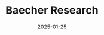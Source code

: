 ---
title: "Baecher Research"
type: landing
date: 2025-01-25
draft: false

sections:
  - block: hero
    content:
      title: Baecher research
      text: spatial ecology and conservation
      test-align: right
      primary_action:
        text: Download CV
        url: https://drive.google.com/uc?export=download&id=1zADCDlIiJlx1vXKQ6NdMLwTZm7E6sS29
        #icon: sparkles
      secondary_action:
        text: See publications
        url: https://www.alexbaecher.com/publication/
      announcement:
        text: "🚨 **New preprint** (July 2024):"
        link:
          text: "Baecher et al. Science of the Total Environment"
          url: https://ecoevorxiv.org/repository/view/9228/
      advanced:
        css_style: "text-align: left;"
    design:
      background:
        image:
          filename: log_alt.jpg
          filters:
            brightness: 0.5
          size: cover
          position: center
          parallax: true
          text_color_light: true

  - block: resume-biography
    content:
      username: admin
      # To link to a file, upload it to your `static/uploads/` folder
      #button:
        #url: https://drive.google.com/file/d/1zADCDlIiJlx1vXKQ6NdMLwTZm7E6sS29/view?usp=sharing
    design:
        #filename: 'log_cropped.jpg'
      biography:
        style: ''

  - block: markdown
    content:
      title: "Education"
      text: |
        <div class="row">
          <div class="col-md-12">
            <div class="timeline">
              <div class="timeline-item">
                <div class="timeline-info">
                  <span>2024</span>
                </div>
                <div class="timeline-marker"></div>
                <div class="timeline-content">
                  <h4>Ph.D., Interdisciplinary Ecology</h4>
                  <p><strong>University of Florida</strong></p>
                  <p>Dissertation focused on spatial ecology and conservation</p>
                </div>
              </div>
              <div class="timeline-item">
                <div class="timeline-info">
                  <span>2017</span>
                </div>
                <div class="timeline-marker"></div>
                <div class="timeline-content">
                  <h4>M.Sc., Biology</h4>
                  <p><strong>Eastern Kentucky University</strong></p>
                  <p>Master's research in biology</p>
                </div>
              </div>
              <div class="timeline-item">
                <div class="timeline-info">
                  <span>2014</span>
                </div>
                <div class="timeline-marker"></div>
                <div class="timeline-content">
                  <h4>B.Sc., Biology</h4>
                  <p><strong>University of Arkansas</strong></p>
                  <p>Bachelor's degree in Biology</p>
                </div>
              </div>
            </div>
          </div>
        </div>
    design:
      columns: 1

  - block: experience
    content:
      username: admin
    design:
      date_format: 'January 2006'
      is_education_first: true

  - block: markdown
    content:
      title: "Education"
      text: |
        **Ph.D., Interdisciplinary Ecology** | University of Florida (2024)

        **M.Sc., Biology** | Eastern Kentucky University (2017)

        **B.Sc., Biology** | University of Arkansas (2014)

  - block: collection
    content:
      title: "Research Projects" 
      count: 5
      filters:
        folders:
          - project
    design:
      view: card
      columns: 2

  - block: collection
    content:
      title: "Publications (since 2024)"
      count: 5
      archive:
        enable: true
        text: "See all publications"
        link: publication/
      filters:
        folders:
          - publication
    design:
      view: citation
      columns: 2

  - block: collection
    content:
      title: "Recent Talks"
      count: 5
      archive:
        enable: true
        text: "See all talks"
        link: post/
      filters:
        folders:
          - talk
    design:
      view: card
      columns: 2

  - block: collection
    content:
      title: "R sandbox: 📊 Coding Tutorials"
      subtitle: "Data science tutorials and R programming guides"
      count: 6
      archive:
        enable: true
        text: "See all tutorials →"
        link: "post/"
      filters:
        folders:
          - post
    design:
      view: card
      columns: 2
---